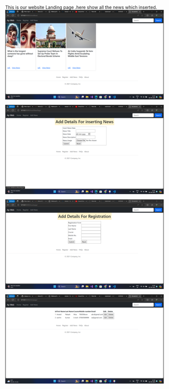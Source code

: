  This is our website Landing page .here show all the news which inserted. 
![image1](https://github.com/Anand-Prakash78/django-crud/blob/main/static/imag/Screenshot%20(26).png)

![image2](https://github.com/Anand-Prakash78/django-crud/blob/main/static/imag/Screenshot%20(27).png)

![image3](https://github.com/Anand-Prakash78/django-crud/blob/main/static/imag/Screenshot%20(28).png)

![image4](https://github.com/Anand-Prakash78/django-crud/blob/main/static/imag/Screenshot%20(29).png)
